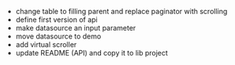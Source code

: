 * change table to filling parent and replace paginator with scrolling
* define first version of api
* make datasource an input parameter
* move datasource to demo
* add virtual scroller
* update README (API) and copy it to lib project
